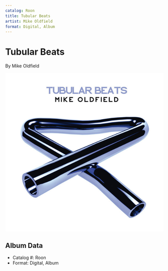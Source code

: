 ```yaml
---
catalog: Roon
title: Tubular Beats
artist: Mike Oldfield
format: Digital, Album
---
```


# Tubular Beats

By Mike Oldfield

![](../../assets/albumcovers/Mike_Oldfield-Tubular_Beats.png)

## Album Data

- Catalog #: Roon
- Format: Digital, Album

